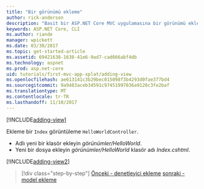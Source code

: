 ```yaml
---
title: "Bir görünümü ekleme"
author: rick-anderson
description: "Basit bir ASP.NET Core MVC uygulamasına bir görünümü ekleme"
keywords: ASP.NET Core, CLI
ms.author: riande
manager: wpickett
ms.date: 03/30/2017
ms.topic: get-started-article
ms.assetid: 69421638-1638-41e6-9ad7-cad666abf4db
ms.technology: aspnet
ms.prod: asp.net-core
uid: tutorials/first-mvc-app-xplat/adding-view
ms.openlocfilehash: ae613141c3b29bec015098f3b4293d0fae377bd4
ms.sourcegitcommit: 9a9483aceb34591c97451997036a9120c3fe2baf
ms.translationtype: MT
ms.contentlocale: tr-TR
ms.lasthandoff: 11/10/2017
---
```

[!INCLUDE[adding-view](../../includes/mvc-intro/adding_view1.md)]

Ekleme bir `Index` görüntüleme `HelloWorldController`.

* Adlı yeni bir klasör ekleyin *görünümler/HelloWorld*.
* Yeni bir dosya ekleyin *görünümler/HelloWorld* klasör adı *Index.cshtml*.

[!INCLUDE[adding-view2](../../includes/mvc-intro/adding_view2.md)]

>[!div class="step-by-step"]
[Önceki - denetleyici ekleme](adding-controller.md)
[sonraki - model ekleme](adding-model.md)
